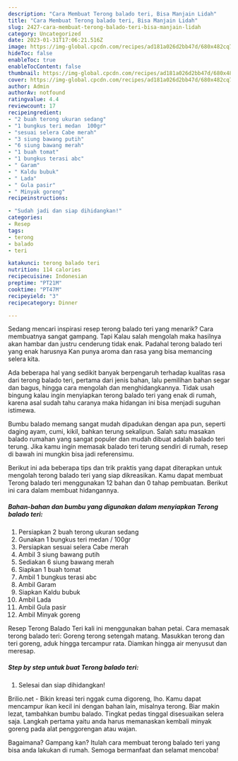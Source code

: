 ```yaml
---
description: "Cara Membuat Terong balado teri, Bisa Manjain Lidah"
title: "Cara Membuat Terong balado teri, Bisa Manjain Lidah"
slug: 2427-cara-membuat-terong-balado-teri-bisa-manjain-lidah
category: Uncategorized
date: 2023-01-31T17:06:21.516Z
image: https://img-global.cpcdn.com/recipes/ad181a026d2bb47d/680x482cq70/terong-balado-teri-foto-resep-utama.jpg
hideToc: false
enableToc: true
enableTocContent: false
thumbnail: https://img-global.cpcdn.com/recipes/ad181a026d2bb47d/680x482cq70/terong-balado-teri-foto-resep-utama.jpg
cover: https://img-global.cpcdn.com/recipes/ad181a026d2bb47d/680x482cq70/terong-balado-teri-foto-resep-utama.jpg
author: Admin
authorAv: notfound
ratingvalue: 4.4
reviewcount: 17
recipeingredient:
- "2 buah terong ukuran sedang"
- "1 bungkus teri medan  100gr"
- "sesuai selera Cabe merah"
- "3 siung bawang putih"
- "6 siung bawang merah"
- "1 buah tomat"
- "1 bungkus terasi abc"
- " Garam"
- " Kaldu bubuk"
- " Lada"
- " Gula pasir"
- " Minyak goreng"
recipeinstructions:

- "Sudah jadi dan siap dihidangkan!"
categories:
- Resep
tags:
- terong
- balado
- teri

katakunci: terong balado teri 
nutrition: 114 calories
recipecuisine: Indonesian
preptime: "PT21M"
cooktime: "PT47M"
recipeyield: "3"
recipecategory: Dinner

---
```



Sedang mencari inspirasi resep terong balado teri yang menarik? Cara membuatnya sangat gampang. Tapi Kalau salah mengolah maka hasilnya akan hambar dan justru cenderung tidak enak. Padahal terong balado teri yang enak harusnya Kan punya aroma dan rasa yang bisa memancing selera kita.


Ada beberapa hal yang sedikit banyak berpengaruh terhadap kualitas rasa dari terong balado teri, pertama dari jenis bahan, lalu pemilihan bahan segar dan bagus, hingga cara mengolah dan menghidangkannya. Tidak usah bingung kalau ingin menyiapkan terong balado teri yang enak di rumah, karena asal sudah tahu caranya maka hidangan ini bisa menjadi suguhan istimewa.

Bumbu balado memang sangat mudah dipadukan dengan apa pun, seperti daging ayam, cumi, kikil, bahkan terung sekalipun. Salah satu masakan balado rumahan yang sangat populer dan mudah dibuat adalah balado teri terung. Jika kamu ingin memasak balado teri terung sendiri di rumah, resep di bawah ini mungkin bisa jadi referensimu.


Berikut ini ada beberapa tips dan trik praktis yang dapat diterapkan untuk mengolah terong balado teri yang siap dikreasikan. Kamu dapat membuat Terong balado teri menggunakan 12 bahan dan 0 tahap pembuatan. Berikut ini cara dalam membuat hidangannya.

<!--inarticleads1-->

##### Bahan-bahan dan bumbu yang digunakan dalam menyiapkan Terong balado teri:

1. Persiapkan 2 buah terong ukuran sedang
1. Gunakan 1 bungkus teri medan / 100gr
1. Persiapkan sesuai selera Cabe merah
1. Ambil 3 siung bawang putih
1. Sediakan 6 siung bawang merah
1. Siapkan 1 buah tomat
1. Ambil 1 bungkus terasi abc
1. Ambil  Garam
1. Siapkan  Kaldu bubuk
1. Ambil  Lada
1. Ambil  Gula pasir
1. Ambil  Minyak goreng


Resep Terong Balado Teri kali ini menggunakan bahan petai. Cara memasak terong balado teri: Goreng terong setengah matang. Masukkan terong dan teri goreng, aduk hingga tercampur rata. Diamkan hingga air menyusut dan meresap. 

<!--inarticleads2-->

##### Step by step untuk buat Terong balado teri:


1. Selesai dan siap dihidangkan!

Brilio.net - Bikin kreasi teri nggak cuma digoreng, lho. Kamu dapat mencampur ikan kecil ini dengan bahan lain, misalnya terong. Biar makin lezat, tambahkan bumbu balado. Tingkat pedas tinggal disesuaikan selera saja. Langkah pertama yaitu anda harus memanaskan kembali minyak goreng pada alat penggorengan atau wajan. 

Bagaimana? Gampang kan? Itulah cara membuat terong balado teri yang bisa anda lakukan di rumah. Semoga bermanfaat dan selamat mencoba!
